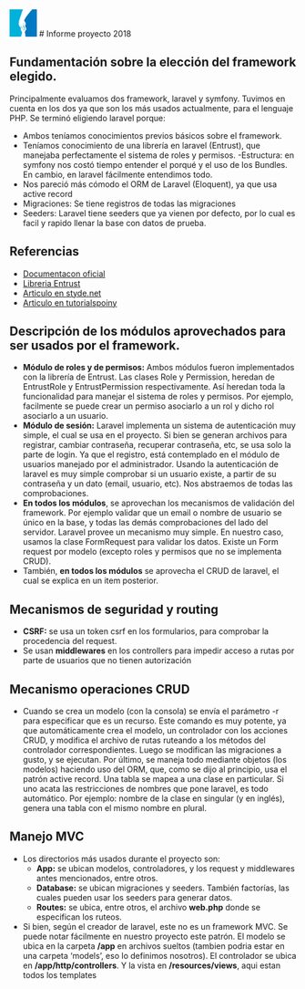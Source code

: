 <img width="48px" height="48px" src="public/img/logo.JPG">
# Informe proyecto 2018



## Fundamentación sobre la elección del framework elegido.
Principalmente evaluamos dos framework, laravel y symfony. Tuvimos en cuenta en los dos ya que son los más usados actualmente, para el lenguaje PHP.
Se terminó eligiendo laravel porque:
- Ambos teníamos conocimientos previos básicos sobre el framework.
- Teníamos conocimiento de una librería en laravel (Entrust), que manejaba perfectamente el sistema de roles y permisos.
-Estructura: en symfony nos costó tiempo entender el porqué y el uso de los Bundles. En cambio, en laravel fácilmente entendimos todo.
- Nos pareció más cómodo el ORM de Laravel (Eloquent), ya que usa active record
- Migraciones: Se tiene registros de todas las migraciones
- Seeders: Laravel tiene seeders que ya vienen por defecto, por lo cual es facil y rapido llenar la base con datos de prueba.

## Referencias
-   [Documentacon oficial](https://laravel.com/docs/5.4) 
-   [Libreria Entrust](https://github.com/Zizaco/entrust) 
-   [Articulo en styde.net](https://styde.net/laravel-5/) 
-   [Articulo en tutorialspoiny](https://www.tutorialspoint.com/laravel/index.htm)


## Descripción de los módulos aprovechados para ser usados por el framework.
-   **Módulo de roles y de permisos:** Ambos módulos fueron implementados con la librería de Entrust. 
	Las clases Role y Permission, heredan de EntrustRole y EntrustPermission respectivamente. Así heredan toda la funcionalidad para manejar el sistema de roles y permisos. Por ejemplo, facilmente se puede crear un permiso asociarlo a un rol y dicho rol asociarlo a un usuario.
-   **Módulo de sesión:** Laravel implementa un sistema de autenticación muy simple, el cual se usa en el proyecto. Si bien se generan archivos para registrar, cambiar contraseña, recuperar contraseña, etc, se usa solo la parte de login. Ya que el registro, está contemplado en el módulo de usuarios manejado por el administrador.
	Usando la autenticación de laravel es muy simple comprobar si un usuario existe, a partir de su contraseña y un dato (email, usuario, etc). Nos abstraemos de todas las comprobaciones.
-   **En todos los módulos**, se aprovechan los mecanismos de validación del framework. Por ejemplo validar que un email o nombre de usuario se único en la base, y todas las demás comprobaciones del lado del servidor. Laravel provee un mecanismo muy simple. En nuestro caso, usamos la clase FormRequest para validar los datos. Existe un Form request por modelo (excepto roles  y permisos que no se implementa CRUD).
-   También, **en todos los módulos** se aprovecha el CRUD de laravel, el cual se explica en un item posterior.





## Mecanismos de seguridad y routing
-   **CSRF:** se usa un token csrf en los formularios, para comprobar la procedencia del request.
-   Se usan **middlewares** en los controllers para impedir acceso a rutas por parte de usuarios que no tienen autorización

## Mecanismo operaciones CRUD
-   Cuando se crea un modelo (con la consola) se envía el parámetro -r para especificar que es un recurso. Este comando es muy potente, ya que automáticamente crea el modelo, un controlador con los acciones CRUD, y modifica el archivo de rutas ruteando a los métodos del controlador correspondientes. Luego se modifican las migraciones a gusto, y se ejecutan. Por último, se maneja todo mediante objetos (los modelos) haciendo uso del ORM, que, como se dijo al principio, usa el patrón active record. Una tabla se mapea a una clase en particular. Si uno acata las restricciones de nombres que pone laravel, es todo automático. Por ejemplo: nombre de la clase en singular (y en inglés), genera una tabla con el mismo nombre en plural.


## Manejo MVC
-	Los directorios más usados durante el proyecto son:
	-   **App:** se ubican modelos, controladores, y los request y middlewares antes mencionados, entre otros.
	-   **Database:** se ubican migraciones y seeders. También factorías, las cuales pueden usar los seeders para generar datos.
	-   **Routes:** se ubica, entre otros, el archivo **web.php** donde se especifican los ruteos.
-   Si bien, según el creador de laravel, este no es un framework MVC. Se puede notar fácilmente en nuestro proyecto este patrón. El modelo se ubica en la carpeta **/app** en archivos sueltos (tambien podria estar en una carpeta ‘models’, eso lo definimos nosotros). El controlador se ubica en **/app/http/controllers**. Y la vista en **/resources/views**, aqui estan todos los templates
	 